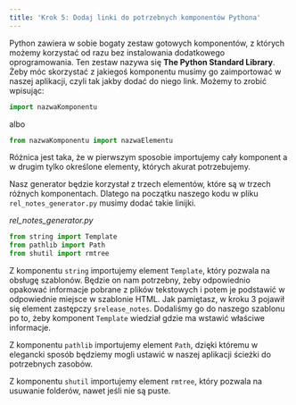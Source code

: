 ```yaml
---
title: 'Krok 5: Dodaj linki do potrzebnych komponentów Pythona'
---
```


Python zawiera w sobie bogaty zestaw gotowych komponentów, z których możemy
korzystać od razu bez instalowania dodatkowego oprogramowania. Ten zestaw nazywa
się **The Python Standard Library**. Żeby móc skorzystać z jakiegoś komponentu
musimy go zaimportować w naszej aplikacji, czyli tak jakby dodać do niego link.
Możemy to zrobić wpisując:

```python
import nazwaKomponentu
```

albo

```python
from nazwaKomponentu import nazwaElementu
```

Różnica jest taka, że w pierwszym sposobie importujemy cały komponent a w drugim
tylko określone elementy, których akurat potrzebujemy.

Nasz generator będzie korzystał z trzech elementów, które są w trzech różnych
komponentach. Dlatego na początku naszego kodu w pliku `rel_notes_generator.py`
musimy dodać takie linijki.

_rel_notes_generator.py_

```python
from string import Template
from pathlib import Path
from shutil import rmtree
```

Z komponentu `string` importujemy element `Template`, który pozwala na obsługę
szablonów. Będzie on nam potrzebny, żeby odpowiednio opakować informacje pobrane
z plików tekstowych i potem je podstawić w odpowiednie miejsce w szablonie HTML.
Jak pamiętasz, w kroku 3 pojawił się element zastępczy `$release_notes`.
Dodaliśmy go do naszego szablonu po to, żeby komponent `Template` wiedział gdzie
ma wstawić właściwe informacje.

Z komponentu `pathlib` importujemy element `Path`, dzięki któremu w elegancki
sposób będziemy mogli ustawić w naszej aplikacji ścieżki do potrzebnych zasobów.

Z komponentu `shutil` importujemy element `rmtree`, który pozwala na usuwanie
folderów, nawet jeśli nie są puste.
